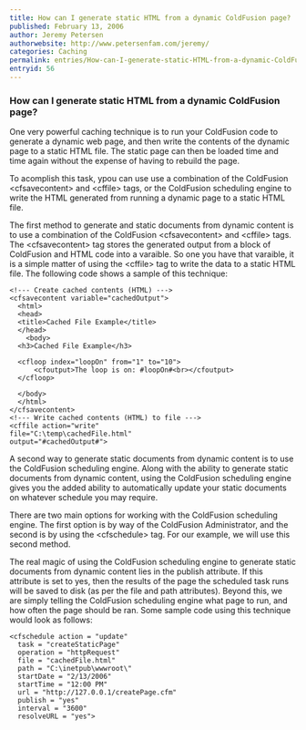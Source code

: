 ```yaml
---
title: How can I generate static HTML from a dynamic ColdFusion page?
published: February 13, 2006
author: Jeremy Petersen
authorwebsite: http://www.petersenfam.com/jeremy/
categories: Caching
permalink: entries/How-can-I-generate-static-HTML-from-a-dynamic-ColdFusion-page.html
entryid: 56
---
```


<h3>How can I generate static HTML from a dynamic ColdFusion page?</h3>

<p>
One very powerful caching technique is to run your ColdFusion code to generate a dynamic web page, and then write the contents of the dynamic page to a static HTML file.  The static page can then be loaded time and time again without the expense of having to rebuild the page.  
</p>

<p>
To acomplish this task, ypou can use use a combination of the ColdFusion &lt;cfsavecontent&gt; and &lt;cffile&gt; tags, or the ColdFusion scheduling engine to write the HTML generated from running a dynamic page to a static HTML file. 
</p>

<p>
The first method to generate and static documents from dynamic content is to use a combination of the ColdFusion &lt;cfsavecontent&gt; and &lt;cffile&gt; tags.  The &lt;cfsavecontent&gt; tag stores the generated output from a block of ColdFusion and HTML code into a varaible.  So one you have that varaible, it is a simple matter of using the &lt;cffile&gt; tag to write the data to a static HTML file.  The following code shows a sample of this technique:
</p>

<pre><code class="language-markup">&lt;!--- Create cached contents (HTML) ---&gt;
&lt;cfsavecontent variable=&quot;cachedOutput&quot;&gt;
  &lt;html&gt;
  &lt;head&gt;
  &lt;title&gt;Cached File Example&lt;/title&gt;
  &lt;/head&gt;
	&lt;body&gt;
  &lt;h3&gt;Cached File Example&lt;/h3&gt;
	
  &lt;cfloop index=&quot;loopOn&quot; from=&quot;1&quot; to=&quot;10&quot;&gt;
	  &lt;cfoutput&gt;The loop is on: #loopOn#&lt;br&gt;&lt;/cfoutput&gt;
  &lt;/cfloop&gt;
	
  &lt;/body&gt;
  &lt;/html&gt;  	
&lt;/cfsavecontent&gt;
&lt;!--- Write cached contents (HTML) to file ---&gt;
&lt;cffile action=&quot;write&quot;
file=&quot;C:\temp\cachedFile.html&quot;
output=&quot;#cachedOutput#&quot;&gt;
</code></pre>

<p>
A second way to generate static documents from dynamic content is to use the ColdFusion scheduling engine.  Along with the ability to generate static documents from dynamic content, using the ColdFusion scheduling engine gives you the added ability to automatically update your static documents on whatever schedule you may require.
</p>

<p>
There are two main options for working with the ColdFusion scheduling engine.  The first option is by way of the ColdFusion Administrator, and the second is by using the &lt;cfschedule&gt; tag.  For our example, we will use this second method.
</p>

<p>
The real magic of using the ColdFusion scheduling engine to generate static documents from dynamic content lies in the publish attribute.  If this attribute is set to yes, then the results of the page the scheduled task runs will be saved to disk (as per the file and path attributes).  Beyond this, we are simply telling the ColdFusion scheduling engine what page to run, and how often the page should be ran.  Some sample code using this technique would look as follows:
</p>

<pre><code class="language-markup">&lt;cfschedule action = &quot;update&quot;
  task = &quot;createStaticPage&quot; 
  operation = &quot;httpRequest&quot;
  file = &quot;cachedFile.html&quot;
  path = &quot;C:\inetpub\wwwroot\&quot;
  startDate = &quot;2/13/2006&quot;
  startTime = &quot;12:00 PM&quot;
  url = &quot;http://127.0.0.1/createPage.cfm&quot;
  publish = &quot;yes&quot;
  interval = &quot;3600&quot;
  resolveURL = &quot;yes&quot;&gt;
</code></pre>



